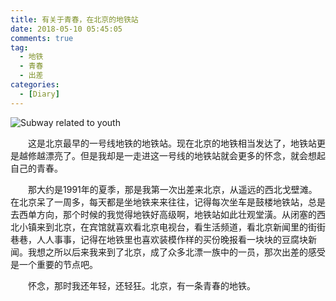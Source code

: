```yaml
---
title: 有关于青春，在北京的地铁站
date: 2018-05-10 05:45:05
comments: true
tag: 
  - 地铁
  - 青春
  - 出差
categories:
  - [Diary]
---
```


![Subway related to youth](https://oss.xknife.net/Subway_related_to_youth.jpg)

　　这是北京最早的一号线地铁的地铁站。现在北京的地铁相当发达了，地铁站更是越修越漂亮了。但是我却是一走进这一号线的地铁站就会更多的怀念，就会想起自己的青春。

　　那大约是1991年的夏季，那是我第一次出差来北京，从遥远的西北戈壁滩。在北京呆了一周多，每天都是坐地铁来来往往，记得每次坐车是鼓楼地铁站，总是去西单方向，那个时候的我觉得地铁好高级啊，地铁站如此壮观堂潢。从闭塞的西北小镇来到北京，在宾馆就喜欢看北京电视台，看生活频道，看北京新闻里的街街巷巷，人人事事，记得在地铁里也喜欢装模作样的买份晚报看一块块的豆腐块新闻。我想之所以后来我来到了北京，成了众多北漂一族中的一员，那次出差的感受是一个重要的节点吧。

　　怀念，那时我还年轻，还轻狂。北京，有一条青春的地铁。
